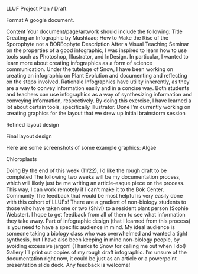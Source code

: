 LLUF Project Plan / Draft 


Format
A google document.

Content
Your document/page/artwork should include the following:
Title
Creating an Infographic by Mushtaaq: How to Make the Rise of the Sporophyte not a BOREophyte
Description
After a Visual Teaching Seminar on the properties of a good infographic, I was inspired to learn how to use tools such as Photoshop, Illustrator, and InDesign. In particular, I wanted to learn more about creating infographics as a form of science communication. Under the tutelage of Snow, I have been working on creating an infographic on Plant Evolution and documenting and reflecting on the steps involved.
Rationale
Infographics have utility inherently, as they are a way to convey information easily and in a concise way.
Both students and teachers can use infographics as a way of synthesizing information and conveying information, respectively.
By doing this exercise, I have learned a lot about certain tools, specifically Illustrator.
Done
I’m currently working on creating graphics for the layout that we drew up
Initial brainstorm session

Refined layout design

Final layout design

Here are some screenshots of some example graphics:
Algae

Chloroplasts


Doing
By the end of this week (11/22), I’d like the rough draft to be completed
The following two weeks will be my documentation process, which will likely just be me writing an article-esque piece on the process. This way, I can work remotely if I can’t make it to the Bok Center.
Community
The feedback that would be most helpful is very easily done with this cohort of LLUFs! There are a gradient of non-biology students to those who have taken one or two (Shivi) to a resident plant person (Sophie Webster). I hope to get feedback from all of them to see what information they take away. Part of infographic design (that I learned from this process) is you need to have a specific audience in mind. My ideal audience is someone taking a biology class who was overwhelmed and wanted a tight synthesis, but I have also been keeping in mind non-biology people, by avoiding excessive jargon! (Thanks to Snow for calling me out when I do!)
Gallery
I’ll print out copies of my rough draft infographic.
I’m unsure of the documentation right now, it could be just as an article or a powerpoint presentation slide deck. Any feedback is welcome!
